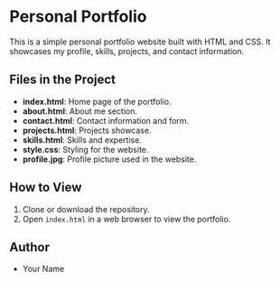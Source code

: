 # Personal Portfolio

This is a simple personal portfolio website built with HTML and CSS. It showcases my profile, skills, projects, and contact information.

## Files in the Project

- **index.html**: Home page of the portfolio.
- **about.html**: About me section.
- **contact.html**: Contact information and form.
- **projects.html**: Projects showcase.
- **skills.html**: Skills and expertise.
- **style.css**: Styling for the website.
- **profile.jpg**: Profile picture used in the website.

## How to View

1. Clone or download the repository.
2. Open `index.html` in a web browser to view the portfolio.

## Author

- Your Name
